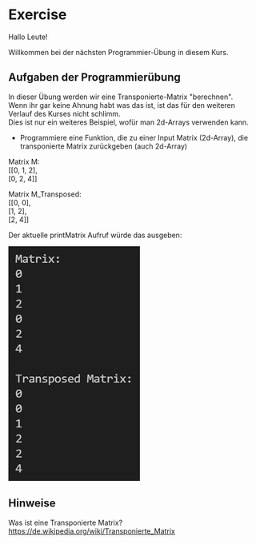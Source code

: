 # Exercise

Hallo Leute!

Willkommen bei der nächsten Programmier-Übung in diesem Kurs.

## Aufgaben der Programmierübung

In dieser Übung werden wir eine Transponierte-Matrix "berechnen".  
Wenn ihr gar keine Ahnung habt was das ist, ist das für den weiteren Verlauf des Kurses nicht schlimm.  
Dies ist nur ein weiteres Beispiel, wofür man 2d-Arrays verwenden kann.

- Programmiere eine Funktion, die zu einer Input Matrix (2d-Array), die transponierte Matrix zurückgeben (auch 2d-Array)

Matrix M:  
  [[0, 1, 2],  
   [0, 2, 4]]  

Matrix M_Transposed:  
  [[0, 0],  
   [1, 2],  
   [2, 4]]  


Der aktuelle printMatrix Aufruf würde das ausgeben:  

![alt](../../media/exercise8.png)

## Hinweise

Was ist eine Transponierte Matrix? <https://de.wikipedia.org/wiki/Transponierte_Matrix>
